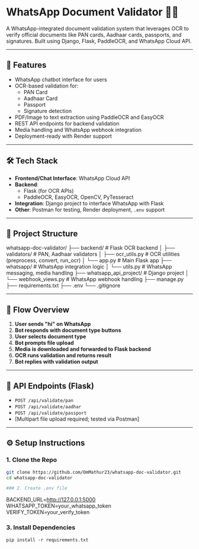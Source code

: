 # WhatsApp Document Validator 📄📲

A WhatsApp-integrated document validation system that leverages OCR to verify official documents like PAN cards, Aadhaar cards, passports, and signatures. Built using Django, Flask, PaddleOCR, and WhatsApp Cloud API.

---

## 🚀 Features

- WhatsApp chatbot interface for users
- OCR-based validation for:
  - PAN Card
  - Aadhaar Card
  - Passport
  - Signature detection
- PDF/Image to text extraction using PaddleOCR and EasyOCR
- REST API endpoints for backend validation
- Media handling and WhatsApp webhook integration
- Deployment-ready with Render support

---

## 🛠️ Tech Stack

- **Frontend/Chat Interface**: WhatsApp Cloud API
- **Backend**:
  - Flask (for OCR APIs)
  - PaddleOCR, EasyOCR, OpenCV, PyTesseract
- **Integration**: Django project to interface WhatsApp with Flask
- **Other**: Postman for testing, Render deployment, `.env` support

---

## 📂 Project Structure

whatsapp-doc-validator/
├── backend/ # Flask OCR backend
│ ├── validators/ # PAN, Aadhaar validators
│ ├── ocr_utils.py # OCR utilities (preprocess, convert, run_ocr)
│ └── app.py # Main Flask app
├── whatsapp/ # WhatsApp integration logic
│ └── utils.py # WhatsApp messaging, media handling
├── whatsapp_api_project/ # Django project
│ └── webhook_views.py # WhatsApp webhook handling
├── manage.py
├── requirements.txt
├── .env
└── .gitignore

---

## 🔄 Flow Overview

1. **User sends "hi" on WhatsApp**
2. **Bot responds with document type buttons**
3. **User selects document type**
4. **Bot prompts file upload**
5. **Media is downloaded and forwarded to Flask backend**
6. **OCR runs validation and returns result**
7. **Bot replies with validation output**

---

## 🧪 API Endpoints (Flask)

- `POST /api/validate/pan`
- `POST /api/validate/aadhar`
- `POST /api/validate/passport`
- [Multipart file upload required; tested via Postman]

---

## ⚙️ Setup Instructions

### 1. Clone the Repo

```bash
git clone https://github.com/OmMathur23/whatsapp-doc-validator.git
cd whatsapp-doc-validator

### 2. Create .env file
```
BACKEND_URL=http://127.0.0.1:5000
WHATSAPP_TOKEN=your_whatsapp_token
VERIFY_TOKEN=your_verify_token

### 3. Install Dependencies 
```
pip install -r requirements.txt
